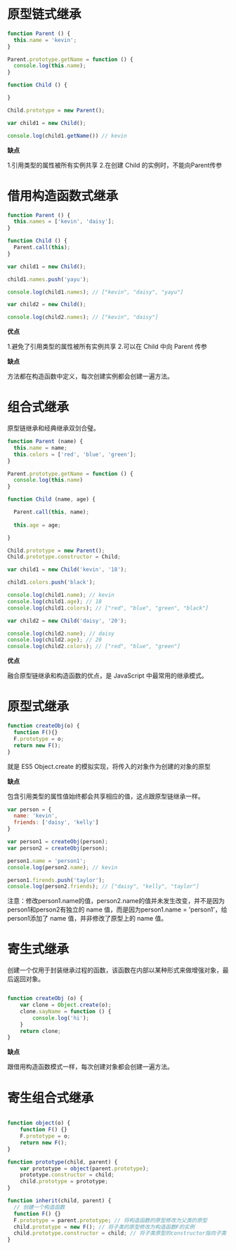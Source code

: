 # 原型链式继承

```js
function Parent () {
  this.name = 'kevin';
}

Parent.prototype.getName = function () {
  console.log(this.name);
}

function Child () {

}

Child.prototype = new Parent();

var child1 = new Child();

console.log(child1.getName()) // kevin
```

**缺点**

1.引用类型的属性被所有实例共享
2.在创建 Child 的实例时，不能向Parent传参

# 借用构造函数式继承

```js
function Parent () {
  this.names = ['kevin', 'daisy'];
}

function Child () {
  Parent.call(this);
}

var child1 = new Child();

child1.names.push('yayu');

console.log(child1.names); // ["kevin", "daisy", "yayu"]

var child2 = new Child();

console.log(child2.names); // ["kevin", "daisy"]
```

**优点**

1.避免了引用类型的属性被所有实例共享
2.可以在 Child 中向 Parent 传参

**缺点**

方法都在构造函数中定义，每次创建实例都会创建一遍方法。

# 组合式继承

原型链继承和经典继承双剑合璧。

```js
function Parent (name) {
  this.name = name;
  this.colors = ['red', 'blue', 'green'];
}

Parent.prototype.getName = function () {
  console.log(this.name)
}

function Child (name, age) {

  Parent.call(this, name);
  
  this.age = age;

}

Child.prototype = new Parent();
Child.prototype.constructor = Child;

var child1 = new Child('kevin', '18');

child1.colors.push('black');

console.log(child1.name); // kevin
console.log(child1.age); // 18
console.log(child1.colors); // ["red", "blue", "green", "black"]

var child2 = new Child('daisy', '20');

console.log(child2.name); // daisy
console.log(child2.age); // 20
console.log(child2.colors); // ["red", "blue", "green"]
```

**优点**

融合原型链继承和构造函数的优点，是 JavaScript 中最常用的继承模式。

# 原型式继承

```js
function createObj(o) {
  function F(){}
  F.prototype = o;
  return new F();
}
```
就是 ES5 Object.create 的模拟实现，将传入的对象作为创建的对象的原型

**缺点**

包含引用类型的属性值始终都会共享相应的值，这点跟原型链继承一样。


```js
var person = {
  name: 'kevin',
  friends: ['daisy', 'kelly']
}

var person1 = createObj(person);
var person2 = createObj(person);

person1.name = 'person1';
console.log(person2.name); // kevin

person1.firends.push('taylor');
console.log(person2.friends); // ["daisy", "kelly", "taylor"]

```
注意：修改person1.name的值，person2.name的值并未发生改变，并不是因为person1和person2有独立的 name 值，而是因为person1.name = 'person1'，给person1添加了 name 值，并非修改了原型上的 name 值。


# 寄生式继承

创建一个仅用于封装继承过程的函数，该函数在内部以某种形式来做增强对象，最后返回对象。

```js

function createObj (o) {
    var clone = Object.create(o);
    clone.sayName = function () {
        console.log('hi');
    }
    return clone;
}

```

**缺点**

跟借用构造函数模式一样，每次创建对象都会创建一遍方法。


# 寄生组合式继承


```js

function object(o) {
    function F() {}
    F.prototype = o;
    return new F();
}

function prototype(child, parent) {
    var prototype = object(parent.prototype);
    prototype.constructor = child;
    child.prototype = prototype;
}


```



```js
function inherit(child, parent) {
  // 创建一个构造函数
  function F() {}
  F.prototype = parent.prototype; // 将构造函数的原型修改为父类的原型
  child.prototype = new F(); // 将子类的原型修改为构造函数F的实例
  child.prototype.constructor = child; // 将子类原型的constructor指向子类
}

```


